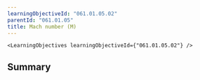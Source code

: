 ```yaml
---
learningObjectiveId: "061.01.05.02"
parentId: "061.01.05"
title: Mach number (M)
---
```


```tsx eval
<LearningObjectives learningObjectiveId={"061.01.05.02"} />
```

## Summary
